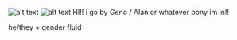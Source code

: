 ![alt text](https://media.discordapp.net/attachments/1052873893028843574/1361875745324138496/Untitled271_20250415202740.png?ex=68005920&is=67ff07a0&hm=d9400d34ce39947229246a57c5d858056f3733e9bbaabecc7641cfd96899f6ac&=&format=webp&quality=lossless)
![alt text](https://i.pinimg.com/736x/dc/45/c0/dc45c09f0d24d3c5aa83d196671864c9.jpg)
                     HI!! i go by Geno / Alan or whatever pony im in!! 

he/they + gender fluid 
                   
